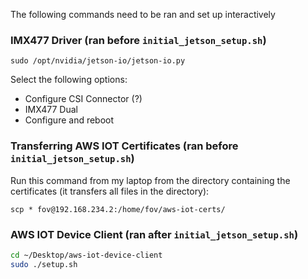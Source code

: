 The following commands need to be ran and set up interactively 


### IMX477 Driver (ran before `initial_jetson_setup.sh`)

`sudo /opt/nvidia/jetson-io/jetson-io.py`

Select the following options:
- Configure CSI Connector (?)
- IMX477 Dual 
- Configure and reboot


### Transferring AWS IOT Certificates (ran before `initial_jetson_setup.sh`)

Run this command from my laptop from the directory containing the certificates (it transfers all files in the directory):

`scp * fov@192.168.234.2:/home/fov/aws-iot-certs/`


### AWS IOT Device Client (ran after `initial_jetson_setup.sh`)

```bash
cd ~/Desktop/aws-iot-device-client
sudo ./setup.sh
```
